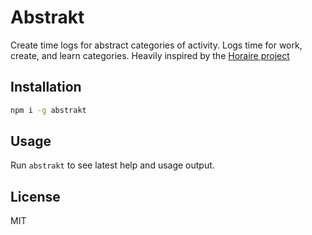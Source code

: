 # Abstrakt
Create time logs for abstract categories of activity. Logs time for work, create, and learn categories. Heavily inspired by the [Horaire project](https://wiki.xxiivv.com/#calendar)

## Installation
```bash
npm i -g abstrakt
```

## Usage
Run `abstrakt` to see latest help and usage output.

## License
MIT
